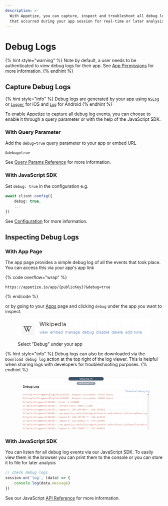 ```yaml
---
description: >-
  With Appetize, you can capture, inspect and troubleshoot all debug log events
  that occurred during your app session for real-time or later analysis.
---
```


# Debug Logs

{% hint style="warning" %}
Note by default, a user needs to be authenticated to view debug logs for their app. See [App Permissions](../platform/app-permissions.md) for more information.
{% endhint %}

## Capture Debug Logs

{% hint style="info" %}
Debug logs are generated by your app using [`NSLog`](https://developer.apple.com/documentation/foundation/1395275-nslog) or [`Logger`](https://developer.apple.com/documentation/os/logger) for iOS and [`Log`](https://developer.android.com/reference/android/util/Log) for Android
{% endhint %}

To enable Appetize to capture all debug log events, you can choose to enable it through a query parameter or with the help of the JavaScript SDK.

### With Query Parameter

Add the `debug=true` query parameter to your app or embed URL

```uri
&debug=true
```

See [Query Params Reference](query-params-reference.md#debug) for more information.

### With JavaScript SDK

Set `debug: true` in the configuration e.g.

```typescript
await client.config({
    debug: true,
    ...
})
```

See [Configuration](../javascript-sdk/configuration.md#debug) for more information.

## Inspecting Debug Logs

### With App Page

The app page provides a simple debug log of all the events that took place. You can access this via your app's app link

{% code overflow="wrap" %}
```url
https://appetize.io/app/{publicKey}?&debug=true
```
{% endcode %}

or by going to your [Apps](https://appetize.io/apps) page and clicking `debug` under the app you want to inspect.

<figure><img src="../.gitbook/assets/image (10) (1) (1) (1) (1) (2).png" alt="Example App Link with Debug Action"><figcaption><p>Select "Debug" under your app</p></figcaption></figure>

{% hint style="info" %}
Debug logs can also be downloaded via the `Download debug log` action at the top right of the log viewer. This is helpful when sharing logs with developers for troubleshooting purposes.
{% endhint %}

<figure><img src="../.gitbook/assets/image (3) (1) (1) (1).png" alt="Example Debug logs from App Page"><figcaption></figcaption></figure>

### With JavaScript SDK

You can listen for all debug log events via our JavaScript SDK. To easily view them in the browser you can print them to the console or you can store it to file for later analysis

```typescript
// check debug logs
session.on('log', (data) => {
    console.log(data.message)
})
```

See our JavaScript [API Reference](../javascript-sdk/api-reference.md#on-1) for more information.
